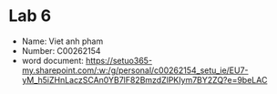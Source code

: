 # Lab 6
- Name: Viet anh pham 
- Number: C00262154
- word document: https://setuo365-my.sharepoint.com/:w:/g/personal/c00262154_setu_ie/EU7-yM_h5iZHnLaczSCAn0YB7lF82BmzdZlPKIym7BY2ZQ?e=9beLAC
